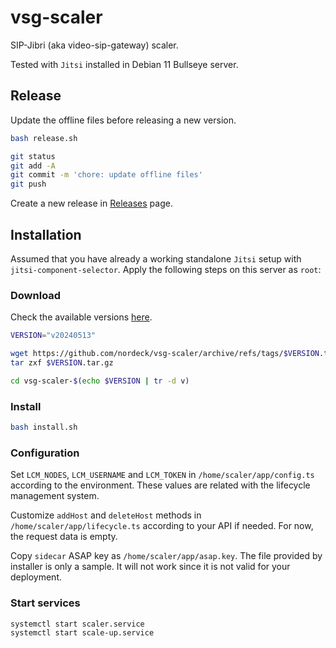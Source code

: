 # vsg-scaler

SIP-Jibri (aka video-sip-gateway) scaler.

Tested with `Jitsi` installed in Debian 11 Bullseye server.

## Release

Update the offline files before releasing a new version.

```bash
bash release.sh

git status
git add -A
git commit -m 'chore: update offline files'
git push
```

Create a new release in
[Releases](https://github.com/nordeck/vsg-scaler/releases) page.

## Installation

Assumed that you have already a working standalone `Jitsi` setup with
`jitsi-component-selector`. Apply the following steps on this server as `root`:

### Download

Check the available versions
[here](https://github.com/nordeck/vsg-scaler/releases).

```bash
VERSION="v20240513"

wget https://github.com/nordeck/vsg-scaler/archive/refs/tags/$VERSION.tar.gz
tar zxf $VERSION.tar.gz

cd vsg-scaler-$(echo $VERSION | tr -d v)
```

### Install

```bash
bash install.sh
```

### Configuration

Set `LCM_NODES`, `LCM_USERNAME` and `LCM_TOKEN` in `/home/scaler/app/config.ts`
according to the environment. These values are related with the lifecycle
management system.

Customize `addHost` and `deleteHost` methods in `/home/scaler/app/lifecycle.ts`
according to your API if needed. For now, the request data is empty.

Copy `sidecar` ASAP key as `/home/scaler/app/asap.key`. The file provided by
installer is only a sample. It will not work since it is not valid for your
deployment.

### Start services

```bash
systemctl start scaler.service
systemctl start scale-up.service
```
